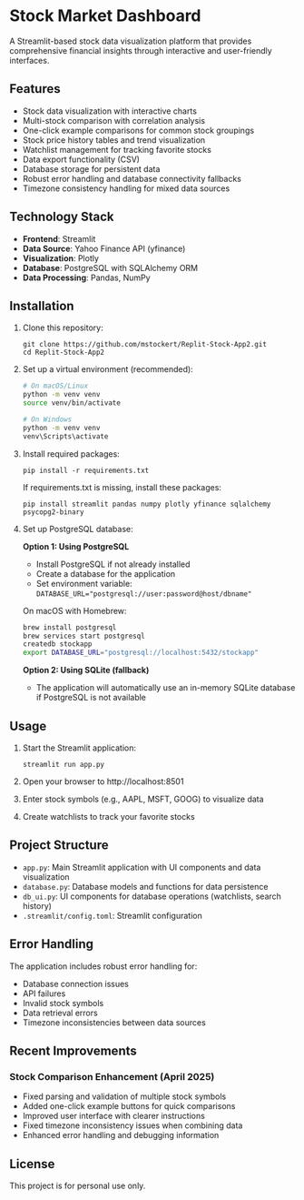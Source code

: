 # Stock Market Dashboard

A Streamlit-based stock data visualization platform that provides comprehensive financial insights through interactive and user-friendly interfaces.

## Features

- Stock data visualization with interactive charts
- Multi-stock comparison with correlation analysis
- One-click example comparisons for common stock groupings
- Stock price history tables and trend visualization
- Watchlist management for tracking favorite stocks
- Data export functionality (CSV)
- Database storage for persistent data
- Robust error handling and database connectivity fallbacks
- Timezone consistency handling for mixed data sources

## Technology Stack

- **Frontend**: Streamlit
- **Data Source**: Yahoo Finance API (yfinance)
- **Visualization**: Plotly
- **Database**: PostgreSQL with SQLAlchemy ORM
- **Data Processing**: Pandas, NumPy

## Installation

1. Clone this repository:
   ```
   git clone https://github.com/mstockert/Replit-Stock-App2.git
   cd Replit-Stock-App2
   ```

2. Set up a virtual environment (recommended):
   ```bash
   # On macOS/Linux
   python -m venv venv
   source venv/bin/activate

   # On Windows
   python -m venv venv
   venv\Scripts\activate
   ```

3. Install required packages:
   ```
   pip install -r requirements.txt
   ```

   If requirements.txt is missing, install these packages:
   ```
   pip install streamlit pandas numpy plotly yfinance sqlalchemy psycopg2-binary
   ```

4. Set up PostgreSQL database:
   
   **Option 1: Using PostgreSQL**
   - Install PostgreSQL if not already installed
   - Create a database for the application
   - Set environment variable: `DATABASE_URL="postgresql://user:password@host/dbname"`
   
   On macOS with Homebrew:
   ```bash
   brew install postgresql
   brew services start postgresql
   createdb stockapp
   export DATABASE_URL="postgresql://localhost:5432/stockapp"
   ```

   **Option 2: Using SQLite (fallback)**
   - The application will automatically use an in-memory SQLite database if PostgreSQL is not available

## Usage

1. Start the Streamlit application:
   ```
   streamlit run app.py
   ```

2. Open your browser to http://localhost:8501

3. Enter stock symbols (e.g., AAPL, MSFT, GOOG) to visualize data

4. Create watchlists to track your favorite stocks

## Project Structure

- `app.py`: Main Streamlit application with UI components and data visualization
- `database.py`: Database models and functions for data persistence
- `db_ui.py`: UI components for database operations (watchlists, search history)
- `.streamlit/config.toml`: Streamlit configuration

## Error Handling

The application includes robust error handling for:
- Database connection issues
- API failures
- Invalid stock symbols
- Data retrieval errors
- Timezone inconsistencies between data sources

## Recent Improvements

### Stock Comparison Enhancement (April 2025)
- Fixed parsing and validation of multiple stock symbols
- Added one-click example buttons for quick comparisons
- Improved user interface with clearer instructions
- Fixed timezone inconsistency issues when combining data
- Enhanced error handling and debugging information

## License

This project is for personal use only.